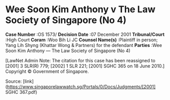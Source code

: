 # Wee Soon Kim Anthony v The Law Society of Singapore (No 4) 



**Case Number** :OS 1573/ **Decision Date** :07 December 2001 **Tribunal/Court** :High Court **Coram** :Woo Bih Li JC **Counsel Name(s)** :Plaintiff in person; Yang Lih Shyng (Khattar Wong & Partners) for the defendant **Parties** :Wee Soon Kim Anthony — The Law Society of Singapore (No 4) 

[LawNet Admin Note: The citation for this case has been reassigned to <span class="citation">[2001] 3 SLR(R) 779</span>; <span class="citation">[2002] 1 SLR 221</span>; <span class="citation">[2001] SGHC 365</span> on 18 June 2010.] Copyright © Government of Singapore. 


Source: [link](https://www.singaporelawwatch.sg/Portals/0/Docs/Judgments/[2001] SGHC 367.pdf)
